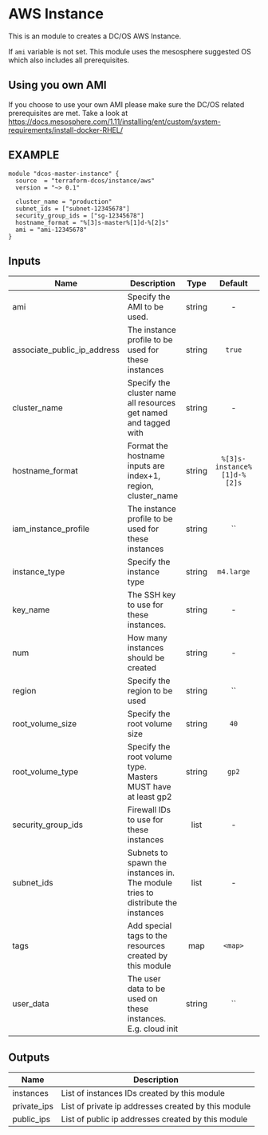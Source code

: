 AWS Instance
============
This is an module to creates a DC/OS AWS Instance.

If `ami` variable is not set. This module uses the mesosphere suggested OS
which also includes all prerequisites.

Using you own AMI
-----------------
If you choose to use your own AMI please make sure the DC/OS related
prerequisites are met. Take a look at https://docs.mesosphere.com/1.11/installing/ent/custom/system-requirements/install-docker-RHEL/

EXAMPLE
-------

```hcl
module "dcos-master-instance" {
  source  = "terraform-dcos/instance/aws"
  version = "~> 0.1"

  cluster_name = "production"
  subnet_ids = ["subnet-12345678"]
  security_group_ids = ["sg-12345678"]
  hostname_format = "%[3]s-master%[1]d-%[2]s"
  ami = "ami-12345678"
}
```


## Inputs

| Name | Description | Type | Default | Required |
|------|-------------|:----:|:-----:|:-----:|
| ami | Specify the AMI to be used. | string | - | yes |
| associate_public_ip_address | The instance profile to be used for these instances | string | `true` | no |
| cluster_name | Specify the cluster name all resources get named and tagged with | string | - | yes |
| hostname_format | Format the hostname inputs are index+1, region, cluster_name | string | `%[3]s-instance%[1]d-%[2]s` | no |
| iam_instance_profile | The instance profile to be used for these instances | string | `` | no |
| instance_type | Specify the instance type | string | `m4.large` | no |
| key_name | The SSH key to use for these instances. | string | - | yes |
| num | How many instances should be created | string | - | yes |
| region | Specify the region to be used | string | `` | no |
| root_volume_size | Specify the root volume size | string | `40` | no |
| root_volume_type | Specify the root volume type. Masters MUST have at least gp2 | string | `gp2` | no |
| security_group_ids | Firewall IDs to use for these instances | list | - | yes |
| subnet_ids | Subnets to spawn the instances in. The module tries to distribute the instances | list | - | yes |
| tags | Add special tags to the resources created by this module | map | `<map>` | no |
| user_data | The user data to be used on these instances. E.g. cloud init | string | `` | no |

## Outputs

| Name | Description |
|------|-------------|
| instances | List of instances IDs created by this module |
| private_ips | List of private ip addresses created by this module |
| public_ips | List of public ip addresses created by this module |

